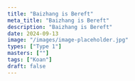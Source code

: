 ```yaml
---
title: "Baizhang is Bereft"
meta_title: "Baizhang is Bereft"
description: "Baizhang is Bereft"
date: 2024-09-13
image: "/images/image-placeholder.jpg"
types: ["Type 1"]
masters: [""]
tags: ["Koan"]
draft: false
---
```


